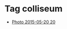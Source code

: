 <!--
title: Tag colliseum
date: 2020-06-28T14:56:50.431Z
tags:
-->
# Tag colliseum

 * [Photo 2015-05-20 20](119464174077.md)